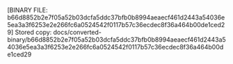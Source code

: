 [BINARY FILE: b66d8852b2e7f05a52b03dcfa5ddc37bfb0b8994aeaecf461d2443a54036e5ea3a3f6253e2e266fc6a0524542f0117b57c36ecdec8f36a464b00de1ced29]
Stored copy: docs/converted-binary/b66d8852b2e7f05a52b03dcfa5ddc37bfb0b8994aeaecf461d2443a54036e5ea3a3f6253e2e266fc6a0524542f0117b57c36ecdec8f36a464b00de1ced29
